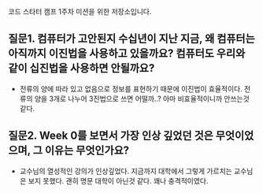 코드 스타터 캠프 1주차 미션을 위한 저장소입니다.

## 질문1. 컴퓨터가 고안된지 수십년이 지난 지금, 왜 컴퓨터는 아직까지 이진법을 사용하고 있을까요? 컴퓨터도 우리와 같이 십진법을 사용하면 안될까요?

 * 전류의 양에 따라 있고 없음으로 정보를 표현하기 때문에 이진법이 효율적이다. 전류의 양을 3개로 나누어 3진법으로 쓰면 어떨까..? 아마 비효율적이니까 안쓰는것 같다.
 
## 질문2. Week 0를 보면서 가장 인상 깊었던 것은 무엇이었으며, 그 이유는 무엇인가요?

 * 교수님의 열성적인 강의가 인상깊었다. 지금까지 대학에서 그렇게 가르치는 교수님은 보지 못했다. 괜히 명문 대학이 아닌것 같다. 꽤나 충격적이였다.
